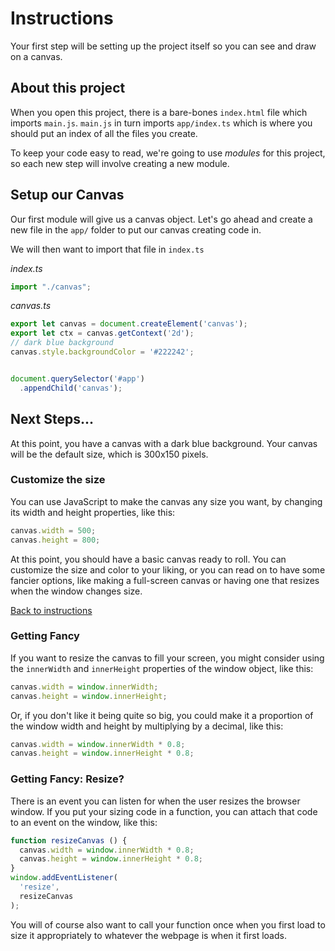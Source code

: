 # Instructions  
Your first step will be setting up the project itself so you can see and draw on a canvas. 

## About this project
When you open this project, there is a bare-bones `index.html` file which imports `main.js`.  `main.js` in turn imports `app/index.ts` which is where you should put an index of all the files you create.

To keep your code easy to read, we're going to use *modules* for this project, so each new step will involve creating a new module.

## Setup our Canvas

Our first module will give us a canvas object. Let's go ahead and create a new file in the `app/` folder to put our canvas creating code in.

We will then want to import that file in `index.ts`

*index.ts*
```typescript
import "./canvas";
```
*canvas.ts*

```typescript
export let canvas = document.createElement('canvas');
export let ctx = canvas.getContext('2d');
// dark blue background
canvas.style.backgroundColor = '#222242';


document.querySelector('#app')
  .appendChild('canvas');
```

## Next Steps...

At this point, you have a canvas with a dark blue background. Your canvas will be the default size, which is 300x150 pixels.

### Customize the size

You can use JavaScript to make the canvas any size you want, by changing its width and height properties, like this:

```typescript
canvas.width = 500;
canvas.height = 800;
```

At this point, you should have a basic canvas ready to roll. You can customize the size and color to your liking, or you can read on to have some fancier options, like making a full-screen canvas or having one that resizes when the window changes size.

[Back to instructions](instructions.md)

### Getting Fancy

If you want to resize the canvas to fill your screen, you might consider using the `innerWidth` and `innerHeight` properties of the window object, like this:

```typescript
canvas.width = window.innerWidth;
canvas.height = window.innerHeight;
```

Or, if you don't like it being quite so big, you could make it a proportion of the window width and height by multiplying by a decimal, like this:

```typescript
canvas.width = window.innerWidth * 0.8;
canvas.height = window.innerHeight * 0.8;
```

### Getting Fancy: Resize?

There is an event you can listen for when the user resizes the browser window. If you put your sizing code in a function, you can attach that code to an event on the window, like this:

```typescript
function resizeCanvas () {
  canvas.width = window.innerWidth * 0.8;
  canvas.height = window.innerHeight * 0.8;
}
window.addEventListener(
  'resize',
  resizeCanvas
);
```

You will of course also want to call your function once when you first load to size it appropriately to whatever the webpage is when it first loads.
